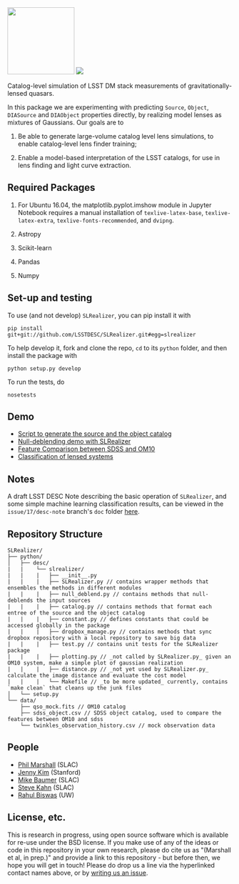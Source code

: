 <img src="https://i.imgur.com/AKdUANu.png" width="150" href="https://github.com/LSSTDESC/SLRealizer/">

<a href='https://travis-ci.org/jiwoncpark/SLRealizer'>
<img src='https://travis-ci.com/jiwoncpark/SLRealizer.svg?branch=develop'></a>

Catalog-level simulation of LSST DM stack measurements of
gravitationally-lensed quasars.

In this package we are experimenting with predicting `Source`, `Object`,
`DIASource` and `DIAObject` properties directly, by realizing
model lenses as mixtures of Gaussians. Our goals are to

1. Be able to generate large-volume catalog level lens simulations, to enable catalog-level lens finder training;

2. Enable a model-based interpretation of the LSST catalogs, for use in lens finding and light curve extraction.

## Required Packages

1. For Ubuntu 16.04, the matplotlib.pyplot.imshow module in Jupyter Notebook requires a manual installation of `texlive-latex-base`, `texlive-latex-extra`, `texlive-fonts-recommended`, and `dvipng`.

2. Astropy

3. Scikit-learn

4. Pandas

5. Numpy

## Set-up and testing

To use (and not develop) `SLRealizer`, you can pip install it with
```
pip install git+git://github.com/LSSTDESC/SLRealizer.git#egg=slrealizer
```

To help develop it, fork and clone the repo, `cd` to its `python` folder, and then install the package with
```
python setup.py develop
```
To run the tests, do
```
nosetests
```

## Demo

* [Script to generate the source and the object catalog](https://github.com/LSSTDESC/SLRealizer/blob/master/python/desc/slrealizer/script.py)
* [Null-deblending demo with SLRealizer](https://github.com/LSSTDESC/SLRealizer/blob/master/notebooks/Null_Deblend_Demo.ipynb)
* [Feature Comparison between SDSS and OM10](https://github.com/LSSTDESC/SLRealizer/blob/master/notebooks/SDSSvsOM10.ipynb)
* [Classification of lensed systems](https://github.com/LSSTDESC/SLRealizer/blob/master/notebooks/Scikit_Classifying_Lensed_Systems.ipynb)

## Notes

A draft LSST DESC Note describing the basic operation of `SLRealizer`, and some simple machine learning classification results, can be viewed in the `issue/17/desc-note` branch's `doc` folder [here](https://github.com/LSSTDESC/SLRealizer/blob/issue/17/desc-note/doc/slrealizer-concept-note/main.pdf).

## Repository Structure

```
SLRealizer/
├── python/
│   ├── desc/
|   |    └── slrealizer/
|   |    |   ├── __init__.py
|   |    |   ├── SLRealizer.py // contains wrapper methods that ensembles the methods in different modules
|   |    |   ├── null_deblend.py // contains methods that null-deblends the input sources
|   |    |   ├── catalog.py // contains methods that format each entree of the source and the object catalog
|   |    |   ├── constant.py // defines constants that could be accessed globally in the package
|   |    |   ├── dropbox_manage.py // contains methods that sync dropbox repository with a local repository to save big data
|   |    |   ├── test.py // contains unit tests for the SLRealizer package
|   |    |   ├── plotting.py // _not called by SLRealizer.py_ given an OM10 system, make a simple plot of gaussian realization
|   |    |   ├── distance.py // _not yet used by SLRealizer.py_ calculate the image distance and evaluate the cost model
|   |    |   └── Makefile // _to be more updated_ currently, contains `make clean` that cleans up the junk files
│   └── setup.py
└── data/
    ├── qso_mock.fits // OM10 catalog
    ├── sdss_object.csv // SDSS object catalog, used to compare the features between OM10 and sdss
    └── twinkles_observation_history.csv // mock observation data
```

## People
* [Phil Marshall](https://github.com/LSSTDESC/SLRealizer/issues/new?body=@drphilmarshall) (SLAC)
* [Jenny Kim](https://github.com/LSSTDESC/SLRealizer/issues/new?body=@jennykim1016) (Stanford)
* [Mike Baumer](https://github.com/LSSTDESC/SLRealizer/issues/new?body=@mbaumer) (SLAC)
* [Steve Kahn](https://github.com/LSSTDESC/SLRealizer/issues/new?body=@stevkahn) (SLAC)
* [Rahul Biswas](https://github.com/LSSTDESC/SLRealizer/issues/new?body=@rbiswas4) (UW)


## License, etc.

This is research in progress, using open source software which is available for
re-use under the BSD license. If you make use of any of the ideas or code in
this repository in your own research, please do cite us as "(Marshall et al, in
prep.)" and provide a link to this repository - but before then, we hope you
will get in touch! Please do drop us a line via the hyperlinked contact names
above, or by [writing us an
issue](https://github.com/LSSTDESC/SLRealizer/issues/new).
